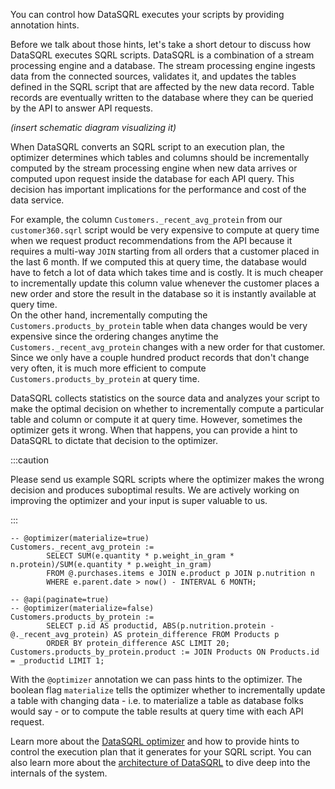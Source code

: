 You can control how DataSQRL executes your scripts by providing annotation hints.

Before we talk about those hints, let's take a short detour to discuss how DataSQRL executes SQRL scripts. DataSQRL is a combination of a stream processing engine and a database. The stream processing engine ingests data from the connected sources, validates it, and updates the tables defined in the SQRL script that are affected by the new data record. Table records are eventually written to the database where they can be queried by the API to answer API requests.

*(insert schematic diagram visualizing it)*

When DataSQRL converts an SQRL script to an execution plan, the optimizer determines which tables and columns should be incrementally computed by the stream processing engine when new data arrives or computed upon request inside the database for each API query. This decision has important implications for the performance and cost of the data service.

For example, the column `Customers._recent_avg_protein` from our `customer360.sqrl` script would be very expensive to compute at query time when we request product recommendations from the API because it requires a multi-way `JOIN` starting from all orders that a customer placed in the last 6 month. If we computed this at query time, the database would have to fetch a lot of data which takes time and is costly. It is much cheaper to incrementally update this column value whenever the customer places a new order and store the result in the database so it is instantly available at query time. \
On the other hand, incrementally computing the `Customers.products_by_protein` table when data changes would be very expensive since the ordering changes anytime the `Customers._recent_avg_protein` changes with a new order for that customer. Since we only have a couple hundred product records that don't change very often, it is much more efficient to compute `Customers.products_by_protein` at query time.

DataSQRL collects statistics on the source data and analyzes your script to make the optimal decision on whether to incrementally compute a particular table and column or compute it at query time. However, sometimes the optimizer gets it wrong. When that happens, you can provide a hint to DataSQRL to dictate that decision to the optimizer.

:::caution

Please send us example SQRL scripts where the optimizer makes the wrong decision and produces suboptimal results. We are actively working on improving the optimizer and your input is super valuable to us.

:::

```sqrl
-- @optimizer(materialize=true)
Customers._recent_avg_protein :=
        SELECT SUM(e.quantity * p.weight_in_gram * n.protein)/SUM(e.quantity * p.weight_in_gram)
        FROM @.purchases.items e JOIN e.product p JOIN p.nutrition n
        WHERE e.parent.date > now() - INTERVAL 6 MONTH;

-- @api(paginate=true)
-- @optimizer(materialize=false)
Customers.products_by_protein :=
        SELECT p.id AS productid, ABS(p.nutrition.protein - @._recent_avg_protein) AS protein_difference FROM Products p
        ORDER BY protein_difference ASC LIMIT 20;
Customers.products_by_protein.product := JOIN Products ON Products.id = _productid LIMIT 1;
```

With the `@optimizer` annotation we can pass hints to the optimizer. The boolean flag `materialize` tells the optimizer whether to incrementally update a table with changing data - i.e. to materialize a table as database folks would say - or to compute the table results at query time with each API request.

Learn more about the [DataSQRL optimizer](/docs/reference/operations/optimizer) and how to provide hints to control the execution plan that it generates for your SQRL script. You can also learn more about the [architecture of DataSQRL](/docs/dev/architecture) to dive deep into the internals of the system.